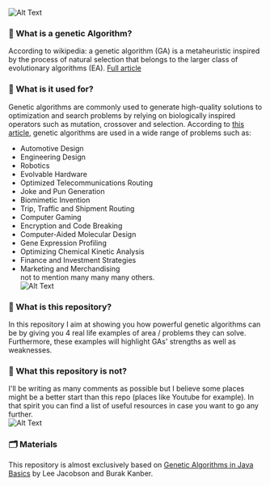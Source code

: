 ![Alt Text](https://media.giphy.com/media/Q94qHwIkZAbkN6cDJd/giphy.gif)</br>
### 🧬 What is a genetic Algorithm?
According to wikipedia: a genetic algorithm (GA) is a metaheuristic inspired by the process of natural selection that belongs to the larger class of evolutionary algorithms (EA). <a href= "https://en.wikipedia.org/wiki/Genetic_algorithm">Full article</a></br>
### 🧐 What is it used for?
Genetic algorithms are commonly used to generate high-quality solutions to optimization and search problems by relying on biologically inspired operators such as mutation, crossover and selection. According to <a href= "https://www.brainz.org/15-real-world-applications-genetic-algorithms/">this article</a>, genetic algorithms are used in a wide range of problems such as: </br>
- Automotive Design</br>
- Engineering Design</br>
- Robotics</br>
- Evolvable Hardware</br>
- Optimized Telecommunications Routing</br>
- Joke and Pun Generation</br>
- Biomimetic Invention</br>
- Trip, Traffic and Shipment Routing</br>
- Computer Gaming</br>
- Encryption and Code Breaking</br>
- Computer-Aided Molecular Design</br>
- Gene Expression Profiling</br>
- Optimizing Chemical Kinetic Analysis</br>
- Finance and Investment Strategies</br>
- Marketing and Merchandising</br>
not to mention many many many others.</br>
![Alt Text](https://media.giphy.com/media/RIwazerEvvqXIJ7yfw/giphy.gif)</br>

### 👊 What is this repository?
In this repository I aim at showing you how powerful genetic algorithms can be by giving you 4 real life examples of area / problems they can solve.</br>
Furthermore, these examples will highlight GAs' strengths as well as weaknesses.</br>
### 🚨 What this repository is not?
I'll be writing as many comments as possible but I believe some places might be a better start than this repo (places like Youtube for example). In that spirit you can find a list of useful resources in case you want to go any further.</br>
![Alt Text](https://media.giphy.com/media/S8OGEjiHbC5x2ZR627/giphy.gif)

### 🗂 Materials
This repository is almost exclusively based on <a href= "https://www.amazon.com/Genetic-Algorithms-Java-Basics-Jacobson/dp/1484203291/ref=sr_1_1?dchild=1&keywords=Genetic+Algorithms+in+java+basics&qid=1596384658&sr=8-1">Genetic Algorithms in Java Basics</a> by Lee Jacobson and Burak Kanber.


